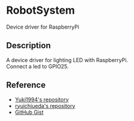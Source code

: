 # RobotSystem
Device driver for RaspberryPi

## Description  
A device driver for lighting LED with RaspberryPi.  
Connect a led to GPIO25.  

## Reference
* [Yuki1994's repository](https://github.com/Yuki1994/Robosys2016_task_devicedriver)
* [ryuichiueda's repository](https://github.com/ryuichiueda/robosys_device_drivers)
* [GitHub Gist](https://gist.github.com/wate/7072365)
